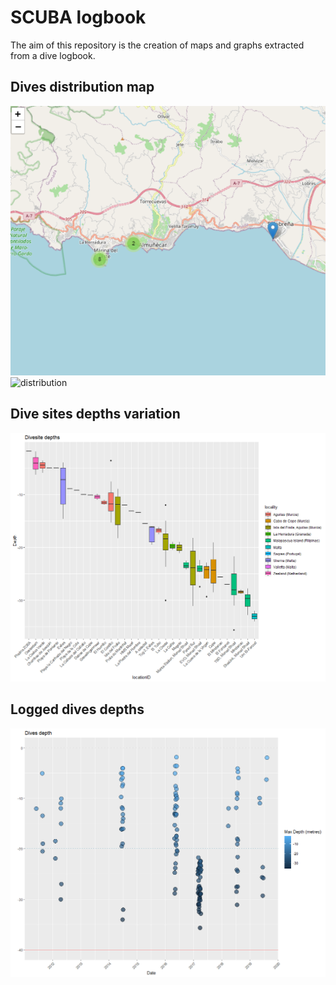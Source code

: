 # SCUBA logbook

The aim of this repository is the creation of maps and graphs extracted from a dive logbook.

## Dives distribution map

![distribution](images/image_example_map.PNG)
![distribution](https://rubenpp7.github.io/)

## Dive sites depths variation

![divesite_depths](images/divesite_depths.png)

## Logged dives depths

![logged_depths](images/logged_depths.png)